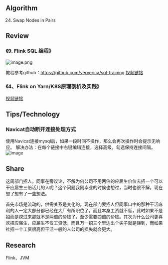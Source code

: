 ## Algorithm
24. Swap Nodes in Pairs

## Review
### 《9. Flink SQL 编程》
![image.png](https://upload-images.jianshu.io/upload_images/8049714-7f08ebf346aee787.png?imageMogr2/auto-orient/strip%7CimageView2/2/w/1240)

教程参考github：https://github.com/ververica/sql-training
[视频链接](https://www.bilibili.com/video/av50871853/)

### 《4、Flink on Yarn/K8S原理剖析及实践》

[视频链接](https://www.bilibili.com/video/av53894887)

## Tips/Technology

### Navicat自动断开连接处理方式
使用Navicat连接mysql后，如果一段时间不操作，那么会再次操作时会提示无响应。
解决办法：在每个链接中右键编辑连接，选择高级，勾选保持连接间隔。
![image](https://img2018.cnblogs.com/blog/832918/201907/832918-20190705094100070-294904942.png)

## Share
这周部门招人，同事在旁议论，不解为何公司不用两倍的应届生价位去招一个可以干应届生三倍活儿的人呢？这个问题我刚毕业的时候也想过，当时也很不解。现在想了想有了一些想法。

首先市场是流动的，供需关系是变化的。现在部门要招人但同事口中的那种干活麻利的人一定大部分都已经在大厂有所职位了，而且本身工资就不低，此时如果不是招而是挖过来那就不是两倍的价钱了，至少需要四倍的价钱。其次为什么公司更喜欢招应届生，应届生不仅工资低，而且万一招三个里边出个尖子就是赚到，而如果社招一个工资很高但干活一般的人公司的损失就会更大。

## Research
Flink、JVM
